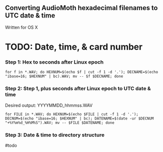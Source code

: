 ## Converting AudioMoth hexadecimal filenames to UTC date & time
Written for OS X

# TODO: Date, time, & card number

### Step 1: Hex to seconds after Linux epoch
`for f in *.WAV; do HEXNUM=$(echo $f | cut -f 1 -d '.'); DECNAME=$(echo "ibase=16; $HEXNUM" | bc).WAV; mv -- $f $DECNAME; done`

### Step 2: Step 1, plus seconds after Linux epoch to UTC date & time
Desired output: YYYYMMDD_hhmmss.WAV

`for FILE in *.WAV; do HEXNUM=$(echo $FILE | cut -f 1 -d '.'); DECNUM=$(echo "ibase=16; $HEXNUM" | bc); DATENAME=$(date -ur $DECNUM "+%Y%m%d_%H%M%S").WAV; mv -- $FILE $DATENAME; done`


### Step 3: Date & time to directory structure
#todo
